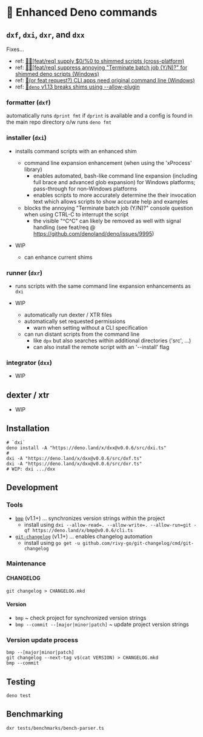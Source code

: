 <!-- spell-checker:ignore (names) Deno Gitter (utils) dprint -->

# 🦕 Enhanced Deno commands

## `dxf`, `dxi`, `dxr`, and `dxx`

Fixes...

- ref: [🙏🏻[feat/req] supply $0/%0 to shimmed scripts (cross-platform)](https://github.com/denoland/deno/issues/9874)
- ref: [🙏🏻[feat/req] suppress annoying "Terminate batch job (Y/N)?" for shimmed deno scripts (Windows)](https://github.com/denoland/deno/issues/9873)
- ref: [🐛(or feat request?) CLI apps need original command line (Windows)](https://github.com/denoland/deno/issues/9871)
- ref: [🐛`deno` v1.13 breaks shims using --allow-plugin](https://github.com/denoland/deno/issues/11819)

### formatter (`dxf`)

automatically runs `dprint fmt` if `dprint` is available and a config is found in the main repo directory o/w runs `deno fmt`

### installer (`dxi`)

- installs command scripts with an enhanced shim

  - command line expansion enhancement (when using the 'xProcess' library)
    - enables automated, bash-like command line expansion (including full brace and advanced glob expansion) for Windows platforms; pass-through for non-Windows platforms
    - enables scripts to more accurately determine the their invocation text which allows scripts to show accurate help and examples
  - blocks the annoying "Terminate batch job (Y/N)?" console question when using CTRL-C to interrupt the script
    - the visible "^C^C" can likely be removed as well with signal handling (see feat/req @ <https://github.com/denoland/deno/issues/9995>)

- WIP
  - can enhance current shims

### runner (`dxr`)

- runs scripts with the same command line expansion enhancements as `dxi`

- WIP
  - automatically run dexter / XTR files
  - automatically set requested permissions
    - warn when setting without a CLI specification
  - can run distant scripts from the command line
    - like `dpx` but also searches within additional directories ('src', ...)
    - can also install the remote script with an '--install' flag

### integrator (`dxx`)

- WIP

## dexter / xtr

- WIP

## Installation

```shell
# `dxi`
deno install -A "https://deno.land/x/dxx@v0.0.6/src/dxi.ts"
#
dxi -A "https://deno.land/x/dxx@v0.0.6/src/dxf.ts"
dxi -A "https://deno.land/x/dxx@v0.0.6/src/dxr.ts"
# WIP: dxi .../dxx
```

## Development

### Tools

- [`bmp`](https://github.com/rivy-go/git-changelog) (v1.1+) ... synchronizes version strings within the project
  - install using `dxi --allow-read=. --allow-write=. --allow-run=git -qf https://deno.land/x/bmp@v0.0.6/cli.ts`
- [`git-changelog`](https://github.com/rivy-go/git-changelog) (v1.1+) ... enables changelog automation
  - install using `go get -u github.com/rivy-go/git-changelog/cmd/git-changelog`

### Maintenance

#### CHANGELOG

`git changelog > CHANGELOG.mkd`

#### Version

- `bmp` ~ check project for synchronized version strings
- `bmp --commit --[major|minor|patch]` ~ update project version strings

### Version update process

```shell
bmp --[major|minor|patch]
git changelog --next-tag v$(cat VERSION) > CHANGELOG.mkd
bmp --commit
```

## Testing

`deno test`

## Benchmarking

`dxr tests/benchmarks/bench-parser.ts`
